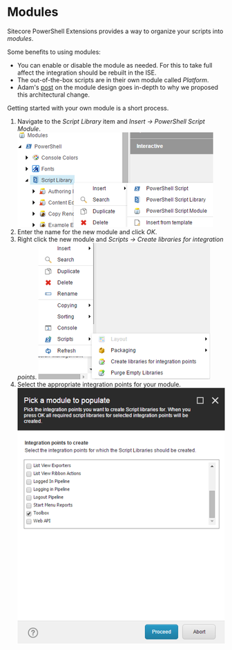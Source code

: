# Modules

Sitecore PowerShell Extensions provides a way to organize your scripts into *modules*. 

Some benefits to using modules:
* You can enable or disable the module as needed. For this to take full affect the integration should be rebuilt in the ISE.
* The out-of-the-box scripts are in their own module called *Platform*.
* Adam's [post][1] on the module design goes in-depth to why we proposed this architectural change.

Getting started with your own module is a short process.

1. Navigate to the *Script Library* item and *Insert -> PowerShell Script Module*.
![New Module](images/screenshots/library-createnewmodule.png)
2. Enter the name for the new module and click *OK*.
3. Right click the new module and *Scripts -> Create libraries for integration points*.
![Integration Points](images/screenshots/module-createlibraries.png)
4. Select the appropriate integration points for your module.
![Integration Point Libraries](images/screenshots/module-createtoolboxlibrary.png)

[1]: http://blog.najmanowicz.com/2014/11/01/sitecore-powershell-extensions-3-0-modules-proposal/